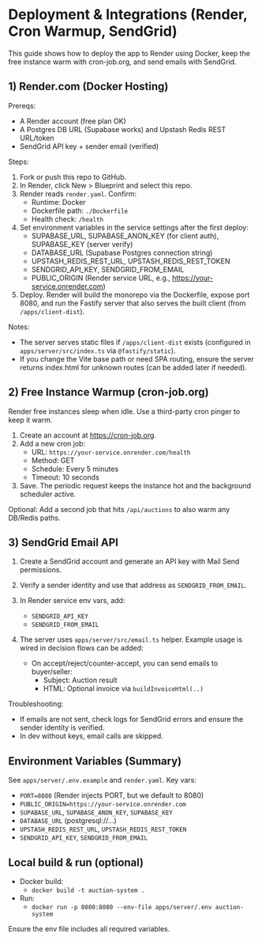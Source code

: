 # Deployment & Integrations (Render, Cron Warmup, SendGrid)

This guide shows how to deploy the app to Render using Docker, keep the free instance warm with cron-job.org, and send emails with SendGrid.

## 1) Render.com (Docker Hosting)

Prereqs:
- A Render account (free plan OK)
- A Postgres DB URL (Supabase works) and Upstash Redis REST URL/token
- SendGrid API key + sender email (verified)

Steps:
1. Fork or push this repo to GitHub.
2. In Render, click New > Blueprint and select this repo.
3. Render reads `render.yaml`. Confirm:
   - Runtime: Docker
   - Dockerfile path: `./Dockerfile`
   - Health check: `/health`
4. Set environment variables in the service settings after the first deploy:
   - SUPABASE_URL, SUPABASE_ANON_KEY (for client auth), SUPABASE_KEY (server verify)
   - DATABASE_URL (Supabase Postgres connection string)
   - UPSTASH_REDIS_REST_URL, UPSTASH_REDIS_REST_TOKEN
   - SENDGRID_API_KEY, SENDGRID_FROM_EMAIL
   - PUBLIC_ORIGIN (Render service URL, e.g., https://your-service.onrender.com)
5. Deploy. Render will build the monorepo via the Dockerfile, expose port 8080, and run the Fastify server that also serves the built client (from `/apps/client-dist`).

Notes:
- The server serves static files if `/apps/client-dist` exists (configured in `apps/server/src/index.ts` via `@fastify/static`).
- If you change the Vite base path or need SPA routing, ensure the server returns index.html for unknown routes (can be added later if needed).

## 2) Free Instance Warmup (cron-job.org)

Render free instances sleep when idle. Use a third-party cron pinger to keep it warm.

1. Create an account at https://cron-job.org.
2. Add a new cron job:
   - URL: `https://your-service.onrender.com/health`
   - Method: GET
   - Schedule: Every 5 minutes
   - Timeout: 10 seconds
3. Save. The periodic request keeps the instance hot and the background scheduler active.

Optional: Add a second job that hits `/api/auctions` to also warm any DB/Redis paths.

## 3) SendGrid Email API

1. Create a SendGrid account and generate an API key with Mail Send permissions.
2. Verify a sender identity and use that address as `SENDGRID_FROM_EMAIL`.
3. In Render service env vars, add:
   - `SENDGRID_API_KEY`
   - `SENDGRID_FROM_EMAIL`
4. The server uses `apps/server/src/email.ts` helper. Example usage is wired in decision flows can be added:

   - On accept/reject/counter-accept, you can send emails to buyer/seller:
     - Subject: Auction result
     - HTML: Optional invoice via `buildInvoiceHtml(..)`

Troubleshooting:
- If emails are not sent, check logs for SendGrid errors and ensure the sender identity is verified.
- In dev without keys, email calls are skipped.

## Environment Variables (Summary)

See `apps/server/.env.example` and `render.yaml`. Key vars:
- `PORT=8080` (Render injects PORT, but we default to 8080)
- `PUBLIC_ORIGIN=https://your-service.onrender.com`
- `SUPABASE_URL`, `SUPABASE_ANON_KEY`, `SUPABASE_KEY`
- `DATABASE_URL` (postgresql://...)
- `UPSTASH_REDIS_REST_URL`, `UPSTASH_REDIS_REST_TOKEN`
- `SENDGRID_API_KEY`, `SENDGRID_FROM_EMAIL`

## Local build & run (optional)

- Docker build:
  - `docker build -t auction-system .`
- Run:
  - `docker run -p 8080:8080 --env-file apps/server/.env auction-system`

Ensure the env file includes all required variables.
